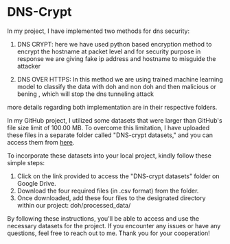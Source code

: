 # DNS-Crypt
In my project, I have implemented two methods for dns security:

1. DNS CRYPT:
	here we have used python based encryption method to encrypt the hostname at packet level and for security 		purpose in response we are giving fake ip address and hostname to misguide the attacker
		
2. DNS OVER HTTPS:
	In this method we are using trained machine learning  model to classify the data with doh and non doh and then 		malicious or bening , which will stop the dns tunneling attack
			
more details regarding both implementation are in their respective folders.

In my GitHub project, I utilized some datasets that were larger than GitHub's file size limit of 100.00 MB. To overcome this limitation, I have uploaded these files in a separate folder called "DNS-crypt datasets," and you can access them from [here](https://drive.google.com/drive/folders/1IPD7SWDVwOQBCwx8bsTkeMmP-O8Z2sM7?usp=drive_link).

To incorporate these datasets into your local project, kindly follow these simple steps:

1. Click on the link provided to access the "DNS-crypt datasets" folder on Google Drive.
2. Download the four required files (in .csv format) from the folder.
3. Once downloaded, add these four files to the designated directory within our project: doh/processed_data/

By following these instructions, you'll be able to access and use the necessary datasets for the project. If you encounter any issues or have any questions, feel free to reach out to me. Thank you for your cooperation!
